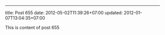 ---
title: Post 655
date: 2012-05-02T11:39:26+07:00
updated: 2012-01-07T13:04:35+07:00

This is content of post 655